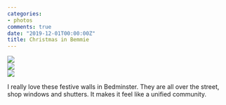 ```yaml
---
categories:
- photos
comments: true
date: "2019-12-01T00:00:00Z"
title: Christmas in Bemmie
---
```

  
<img src="/assets/images/articles/bemmie1.jpg" class="responsive"><br>
<img src="/assets/images/articles/bemmie2.jpg" class="responsive"><br>
<img src="/assets/images/articles/bemmie3.jpg" class="responsive"><br>

I really love these festive walls in Bedminster. They are all over the street, shop windows and shutters. It makes it feel like a unified community.  
